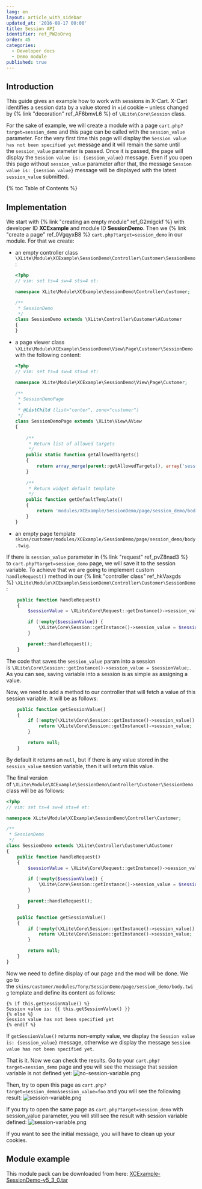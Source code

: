 ```yaml
---
lang: en
layout: article_with_sidebar
updated_at: '2016-08-17 00:00'
title: Session API
identifier: ref_PW2oOrvq
order: 45
categories:
  - Developer docs
  - Demo module
published: true
---
```

## Introduction

This guide gives an example how to work with sessions in X-Cart. X-Cart identifies a session data by a value stored in `xid` cookie – unless changed by {% link "decoration" ref_AF6bmvL6 %} of `\XLite\Core\Session` class.

For the sake of example, we will create a module with a page `cart.php?target=session_demo` and this page can be called with the `session_value` parameter. For the very first time this page will display the `Session value has not been specified yet` message and it will remain the same until the `session_value` parameter is passed. Once it is passed, the page will display the `Session value is: {session_value}` message. Even if you open this page without `session_value` parameter after that, the message `Session value is: {session_value}` message will be displayed with the latest `session_value` submitted.

{% toc Table of Contents %}

## Implementation

We start with {% link "creating an empty module" ref_G2mlgckf %} with developer ID **XCExample** and module ID **SessionDemo**. Then we {% link "create a page" ref_0VgqyxB8 %} `cart.php?target=session_demo` in our module. For that we create:

* an empty controller class `\XLite\Module\XCExample\SessionDemo\Controller\Customer\SessionDemo`:

	```php
	<?php
	// vim: set ts=4 sw=4 sts=4 et:

	namespace XLite\Module\XCExample\SessionDemo\Controller\Customer;

	/**
	 * SessionDemo
	 */
	class SessionDemo extends \XLite\Controller\Customer\ACustomer
	{
	}    
    ```
    
* a page viewer class `\XLite\Module\XCExample\SessionDemo\View\Page\Customer\SessionDemo` with the following content: 

    ```php
	<?php
	// vim: set ts=4 sw=4 sts=4 et:

	namespace XLite\Module\XCExample\SessionDemo\View\Page\Customer;

	/**
	 * SessionDemoPage
	 *
	 * @ListChild (list="center", zone="customer")
	 */
	class SessionDemoPage extends \XLite\View\AView
	{
        
    	/**
	     * Return list of allowed targets
    	 */
	    public static function getAllowedTargets()
    	{
        	return array_merge(parent::getAllowedTargets(), array('session_demo'));
	    }
      
    	/**
	     * Return widget default template
    	 */
	    public function getDefaultTemplate()
    	{
        	return 'modules/XCExample/SessionDemo/page/session_demo/body.twig';
	    }
	}
    ```

* an empty page template `skins/customer/modules/XCExample/SessionDemo/page/session_demo/body.twig`.

If there is `session_value` parameter in {% link "request" ref_pvZ8nad3 %} to `cart.php?target=session_demo` page, we will save it to the session variable. To achieve that we are going to implement custom `handleRequest()` method in our {% link "controller class" ref_hkVaxgds %} `\XLite\Module\XCExample\SessionDemo\Controller\Customer\SessionDemo`: 

```php
    public function handleRequest()
    {
        $sessionValue = \XLite\Core\Request::getInstance()->session_value;

        if (!empty($sessionValue)) {
            \XLite\Core\Session::getInstance()->session_value = $sessionValue;
        }

        parent::handleRequest();
    }
```

The code that saves the `session_value` param into a session is `\XLite\Core\Session::getInstance()->session_value = $sessionValue;`. As you can see, saving variable into a session is as simple as assigning a value.

Now, we need to add a method to our controller that will fetch a value of this session variable. It will be as follows: 

```php
    public function getSessionValue() 
    {
        if (!empty(\XLite\Core\Session::getInstance()->session_value)) {
            return \XLite\Core\Session::getInstance()->session_value;
        }

        return null;
    }  
```

By default it returns an `null`, but if there is any value stored in the `session_value` session variable, then it will return this value.

The final version of `\XLite\Module\XCExample\SessionDemo\Controller\Customer\SessionDemo` class will be as follows: 

```php
<?php
// vim: set ts=4 sw=4 sts=4 et:

namespace XLite\Module\XCExample\SessionDemo\Controller\Customer;

/**
 * SessionDemo
 */
class SessionDemo extends \XLite\Controller\Customer\ACustomer
{
    public function handleRequest()
    {
        $sessionValue = \XLite\Core\Request::getInstance()->session_value;

        if (!empty($sessionValue)) {
            \XLite\Core\Session::getInstance()->session_value = $sessionValue;
        }

        parent::handleRequest();
    }

    public function getSessionValue() 
    {
        if (!empty(\XLite\Core\Session::getInstance()->session_value)) {
            return \XLite\Core\Session::getInstance()->session_value;
        }

        return null;
    }    
}
```

Now we need to define display of our page and the mod will be done. We go to the `skins/customer/modules/Tony/SessionDemo/page/session_demo/body.twig` template and define its content as follows: 

```twig
{% if this.getSessionValue() %}
Session value is: {{ this.getSessionValue() }}
{% else %}
Session value has not been specified yet
{% endif %}
```

If `getSessionValue()` returns non-empty value, we display the `Session value is: {session_value}` message, otherwise we display the message `Session value has not been specified yet`.

That is it. Now we can check the results. Go to your `cart.php?target=session_demo` page and you will see the message that session variable is not defined yet:
![no-session-variable.png]({{site.baseurl}}/attachments/ref_PW2oOrvq/no-session-variable.png)

Then, try to open this page as `cart.php?target=session_demo&session_value=foo` and you will see the following result:
![session-variable.png]({{site.baseurl}}/attachments/ref_PW2oOrvq/session-variable.png)

If you try to open the same page as `cart.php?target=session_demo` with session_value parameter, you will still see the result with session variable defined:
![session-variable.png]({{site.baseurl}}/attachments/ref_PW2oOrvq/session-variable.png)

If you want to see the initial message, you will have to clean up your cookies.

## Module example

This module pack can be downloaded from here: [XCExample-SessionDemo-v5_3_0.tar]({{site.baseurl}}/attachments/modules/XCExample-SessionDemo-v5_3_0.tar)